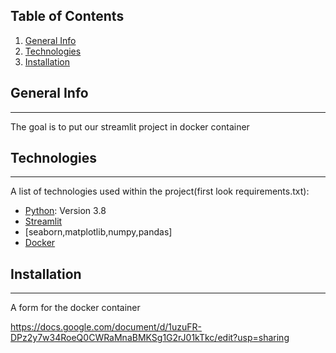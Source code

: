 ## Table of Contents
1. [General Info](#general-info)
2. [Technologies](#technologies)
3. [Installation](#installation)


## General Info
***
The goal is to put our streamlit project in docker container
## Technologies
***
A list of technologies used within the project(first look requirements.txt):
* [Python](https://www.python.org/downloads/release/python-380/): Version 3.8
* [Streamlit](https://streamlit.io/)
* [seaborn,matplotlib,numpy,pandas]
* [Docker](https://www.docker.com/)
## Installation
***
A form for the docker container

https://docs.google.com/document/d/1uzuFR-DPz2y7w34RoeQ0CWRaMnaBMKSg1G2rJ01kTkc/edit?usp=sharing